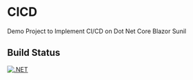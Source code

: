 # CICD
Demo Project to Implement CI/CD on Dot Net Core Blazor Sunil

## Build Status
[![.NET](https://github.com/suneelmishra/CICD/actions/workflows/dotnet.yml/badge.svg?branch=main&event=push)](https://github.com/suneelmishra/CICD/actions/workflows/dotnet.yml)
